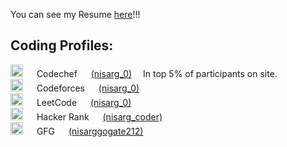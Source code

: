You can see my Resume [here](https://github.com/nisarg0/Resume/blob/main/Nisarg%20Resume.pdf)!!!
&nbsp;

## Coding Profiles:

<div><a target="_blank"> <img src="https://icons-for-free.com/iconfiles/png/512/codechef-1324440139527402917.png" width="20" height="20"/> </a>  &emsp; Codechef &emsp;  <a href="https://www.codechef.com/users/nisarg_0">(nisarg_0)</a>&emsp;  In top 5% of participants on site.</div>
 
<div><a target="_blank"> <img src="https://encrypted-tbn0.gstatic.com/images?q=tbn:ANd9GcRo54H6ouEbEfRIzdxCVVGTDsFn3sLytjsrKPTw9o8roMU1SNqBDDv5UKwqHaKr2eDoC0Q&usqp=CAU"
                               width="20" height="20"/> </a>  &emsp; Codeforces &emsp; <a href="https://codeforces.com/profile/nisarg_0">(nisarg_0)</a></div>
 
  <div><a target="_blank"><img src="https://upload.wikimedia.org/wikipedia/commons/1/19/LeetCode_logo_black.png" width="20" height="20"/> </a> &emsp; LeetCode &emsp; <a href="https://leetcode.com/nisarg_0/">(nisarg_0)</a></div>  
  
  <div><a target="_blank"><img src="https://upload.wikimedia.org/wikipedia/commons/6/65/HackerRank_logo.png" width="20" height="20"/> </a> &emsp; Hacker Rank &emsp; <a href="https://www.hackerrank.com/Nisarg_coder">(nisarg_coder)</a></div>  
  
  <div><a target="_blank"><img src="https://media.geeksforgeeks.org/wp-content/cdn-uploads/gfg_200x200-min.png" width="20" height="20"/> </a> &emsp; GFG &emsp; <a href="https://auth.geeksforgeeks.org/user/nisarggogate212/profile">(nisarggogate212)</a></div>
  

  
   
